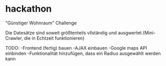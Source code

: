 # hackathon
"Günstiger Wohnraum" Challenge


Die Datesätze sind soweit größtenteils vllständig und ausgwertet.(Mini-Crawler, die in Echtzeit funktionieren)

TODO:
  -Frontend (fertig) bauen
  -AJAX einbauen
  -Google maps API einbinden
  -Funktionalität hinzufügen, dass ein Radius ausgewählt werden kann
